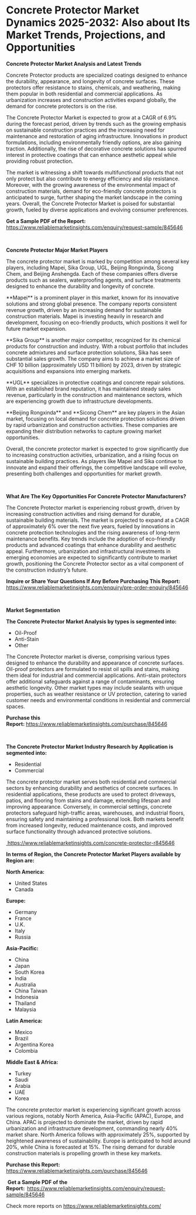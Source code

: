 <p><h1>Concrete Protector Market Dynamics 2025-2032: Also about Its Market Trends, Projections, and Opportunities</h1></p><p><strong>Concrete Protector Market Analysis and Latest Trends</strong></p>
<p><p>Concrete Protector products are specialized coatings designed to enhance the durability, appearance, and longevity of concrete surfaces. These protectors offer resistance to stains, chemicals, and weathering, making them popular in both residential and commercial applications. As urbanization increases and construction activities expand globally, the demand for concrete protectors is on the rise.</p><p>The Concrete Protector Market is expected to grow at a CAGR of 6.9% during the forecast period, driven by trends such as the growing emphasis on sustainable construction practices and the increasing need for maintenance and restoration of aging infrastructure. Innovations in product formulations, including environmentally friendly options, are also gaining traction. Additionally, the rise of decorative concrete solutions has spurred interest in protective coatings that can enhance aesthetic appeal while providing robust protection.</p><p>The market is witnessing a shift towards multifunctional products that not only protect but also contribute to energy efficiency and slip resistance. Moreover, with the growing awareness of the environmental impact of construction materials, demand for eco-friendly concrete protectors is anticipated to surge, further shaping the market landscape in the coming years. Overall, the Concrete Protector Market is poised for substantial growth, fueled by diverse applications and evolving consumer preferences.</p></p>
<p><strong>Get a Sample PDF of the Report:&nbsp;</strong> <a href="https://www.reliablemarketinsights.com/enquiry/request-sample/845646?utm_campaign=1938&utm_medium=2&utm_source=Github&utm_content=ia&utm_term=30012025&utm_id=concrete-protector">https://www.reliablemarketinsights.com/enquiry/request-sample/845646</a></p>
<p>&nbsp;</p>
<p><strong>Concrete Protector Major Market Players</strong></p>
<p><p>The concrete protector market is marked by competition among several key players, including Mapei, Sika Group, UGL, Beijing Rongxinda, Sicong Chem, and Beijing Anshengda. Each of these companies offers diverse products such as sealers, waterproofing agents, and surface treatments designed to enhance the durability and longevity of concrete.</p><p>**Mapei** is a prominent player in this market, known for its innovative solutions and strong global presence. The company reports consistent revenue growth, driven by an increasing demand for sustainable construction materials. Mapei is investing heavily in research and development, focusing on eco-friendly products, which positions it well for future market expansion.</p><p>**Sika Group** is another major competitor, recognized for its chemical products for construction and industry. With a robust portfolio that includes concrete admixtures and surface protection solutions, Sika has seen substantial sales growth. The company aims to achieve a market size of CHF 10 billion (approximately USD 11 billion) by 2023, driven by strategic acquisitions and expansions into emerging markets.</p><p>**UGL** specializes in protective coatings and concrete repair solutions. With an established brand reputation, it has maintained steady sales revenue, particularly in the construction and maintenance sectors, which are experiencing growth due to infrastructure developments.</p><p>**Beijing Rongxinda** and **Sicong Chem** are key players in the Asian market, focusing on local demand for concrete protection solutions driven by rapid urbanization and construction activities. These companies are expanding their distribution networks to capture growing market opportunities.</p><p>Overall, the concrete protector market is expected to grow significantly due to increasing construction activities, urbanization, and a rising focus on sustainable building practices. As players like Mapei and Sika continue to innovate and expand their offerings, the competitive landscape will evolve, presenting both challenges and opportunities for market growth.</p></p>
<p>&nbsp;</p>
<p><strong>What Are The Key Opportunities For Concrete Protector Manufacturers?</strong></p>
<p><p>The Concrete Protector market is experiencing robust growth, driven by increasing construction activities and rising demand for durable, sustainable building materials. The market is projected to expand at a CAGR of approximately 6% over the next five years, fueled by innovations in concrete protection technologies and the rising awareness of long-term maintenance benefits. Key trends include the adoption of eco-friendly products and advanced coatings that enhance durability and aesthetic appeal. Furthermore, urbanization and infrastructural investments in emerging economies are expected to significantly contribute to market growth, positioning the Concrete Protector sector as a vital component of the construction industry’s future.</p></p>
<p><strong>Inquire or Share Your Questions If Any Before Purchasing This Report:</strong> <a href="https://www.reliablemarketinsights.com/enquiry/pre-order-enquiry/845646?utm_campaign=1938&utm_medium=2&utm_source=Github&utm_content=ia&utm_term=30012025&utm_id=concrete-protector">https://www.reliablemarketinsights.com/enquiry/pre-order-enquiry/845646</a></p>
<p>&nbsp;</p>
<p><strong>Market Segmentation</strong></p>
<p><strong>The Concrete Protector Market Analysis by types is segmented into:</strong></p>
<p><ul><li>Oil-Proof</li><li>Anti-Stain</li><li>Other</li></ul></p>
<p><p>The Concrete Protector market is diverse, comprising various types designed to enhance the durability and appearance of concrete surfaces. Oil-proof protectors are formulated to resist oil spills and stains, making them ideal for industrial and commercial applications. Anti-stain protectors offer additional safeguards against a range of contaminants, ensuring aesthetic longevity. Other market types may include sealants with unique properties, such as weather resistance or UV protection, catering to varied customer needs and environmental conditions in residential and commercial spaces.</p></p>
<p><strong>Purchase this Report:&nbsp;</strong><a href="https://www.reliablemarketinsights.com/purchase/845646?utm_campaign=1938&utm_medium=2&utm_source=Github&utm_content=ia&utm_term=30012025&utm_id=concrete-protector">https://www.reliablemarketinsights.com/purchase/845646</a></p>
<p>&nbsp;</p>
<p><strong>The Concrete Protector Market Industry Research by Application is segmented into:</strong></p>
<p><ul><li>Residential</li><li>Commercial</li></ul></p>
<p><p>The concrete protector market serves both residential and commercial sectors by enhancing durability and aesthetics of concrete surfaces. In residential applications, these products are used to protect driveways, patios, and flooring from stains and damage, extending lifespan and improving appearance. Conversely, in commercial settings, concrete protectors safeguard high-traffic areas, warehouses, and industrial floors, ensuring safety and maintaining a professional look. Both markets benefit from increased longevity, reduced maintenance costs, and improved surface functionality through advanced protective solutions.</p></p>
<p><a href="https://www.reliablemarketinsights.com/concrete-protector-r845646?utm_campaign=1938&utm_medium=2&utm_source=Github&utm_content=ia&utm_term=30012025&utm_id=concrete-protector">&nbsp;https://www.reliablemarketinsights.com/concrete-protector-r845646</a></p>
<p><strong>In terms of Region, the Concrete Protector Market Players available by Region are:</strong></p>
<p>
    <p> <strong> North America: </strong>
        <ul>
            <li>United States</li>
            <li>Canada</li>
        </ul>
        </p> 
    <p> <strong> Europe: </strong>
        <ul>
            <li>Germany</li>
            <li>France</li>
            <li>U.K.</li>
            <li>Italy</li>
            <li>Russia</li>
        </ul>
        </p> 
    <p> <strong> Asia-Pacific: </strong>
        <ul>
            <li>China</li>
            <li>Japan</li>
            <li>South Korea</li>
            <li>India</li>
            <li>Australia</li>
            <li>China Taiwan</li>
            <li>Indonesia</li>
            <li>Thailand</li>
            <li>Malaysia</li>
        </ul>
        </p> 
    <p> <strong> Latin America: </strong>
        <ul>
            <li>Mexico</li>
            <li>Brazil</li>
            <li>Argentina Korea</li>
            <li>Colombia</li>
        </ul>
        </p> 
    <p> <strong> Middle East & Africa: </strong>
        <ul>
            <li>Turkey</li>
            <li>Saudi</li>
            <li>Arabia</li>
            <li>UAE</li>
            <li>Korea</li>
        </ul>
    </p>
    </p>
<p><p>The concrete protector market is experiencing significant growth across various regions, notably North America, Asia-Pacific (APAC), Europe, and China. APAC is projected to dominate the market, driven by rapid urbanization and infrastructure development, commanding nearly 40% market share. North America follows with approximately 25%, supported by heightened awareness of sustainability. Europe is anticipated to hold around 20%, while China is forecasted at 15%. The rising demand for durable construction materials is propelling growth in these key markets.</p></p>
<p><strong>Purchase this Report: </strong><a href="https://www.reliablemarketinsights.com/purchase/845646?utm_campaign=1938&utm_medium=2&utm_source=Github&utm_content=ia&utm_term=30012025&utm_id=concrete-protector">https://www.reliablemarketinsights.com/purchase/845646</a></p>
<p>&nbsp;<strong>Get a Sample PDF of the Report:&nbsp;&nbsp;</strong><a href="https://www.reliablemarketinsights.com/enquiry/request-sample/845646?utm_campaign=1938&utm_medium=2&utm_source=Github&utm_content=ia&utm_term=30012025&utm_id=concrete-protector">https://www.reliablemarketinsights.com/enquiry/request-sample/845646</a></p>
<p><strong></strong></p>
<p>Check more reports on <a href="https://www.reliablemarketinsights.com/?utm_campaign=1938&utm_medium=2&utm_source=Github&utm_content=ia&utm_term=30012025&utm_id=concrete-protector">https://www.reliablemarketinsights.com/</a></p>